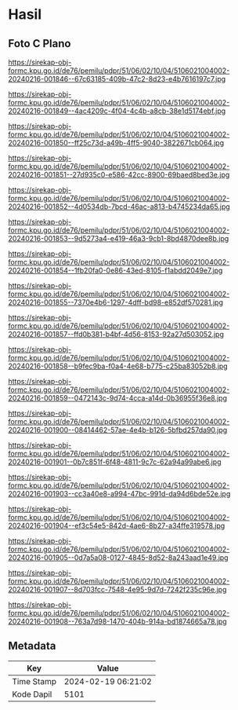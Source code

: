 # Hasil

## Foto C Plano

https://sirekap-obj-formc.kpu.go.id/de76/pemilu/pdpr/51/06/02/10/04/5106021004002-20240216-001846--67c63185-409b-47c2-8d23-e4b7616197c7.jpg

https://sirekap-obj-formc.kpu.go.id/de76/pemilu/pdpr/51/06/02/10/04/5106021004002-20240216-001849--4ac4209c-4f04-4c4b-a8cb-38e1d5174ebf.jpg

https://sirekap-obj-formc.kpu.go.id/de76/pemilu/pdpr/51/06/02/10/04/5106021004002-20240216-001850--ff25c73d-a49b-4ff5-9040-3822671cb064.jpg

https://sirekap-obj-formc.kpu.go.id/de76/pemilu/pdpr/51/06/02/10/04/5106021004002-20240216-001851--27d935c0-e586-42cc-8900-69baed8bed3e.jpg

https://sirekap-obj-formc.kpu.go.id/de76/pemilu/pdpr/51/06/02/10/04/5106021004002-20240216-001852--4d0534db-7bcd-46ac-a813-b4745234da65.jpg

https://sirekap-obj-formc.kpu.go.id/de76/pemilu/pdpr/51/06/02/10/04/5106021004002-20240216-001853--9d5273a4-e419-46a3-9cb1-8bd4870dee8b.jpg

https://sirekap-obj-formc.kpu.go.id/de76/pemilu/pdpr/51/06/02/10/04/5106021004002-20240216-001854--1fb20fa0-0e86-43ed-8105-f1abdd2049e7.jpg

https://sirekap-obj-formc.kpu.go.id/de76/pemilu/pdpr/51/06/02/10/04/5106021004002-20240216-001855--7370e4b6-1297-4dff-bd98-e852df570281.jpg

https://sirekap-obj-formc.kpu.go.id/de76/pemilu/pdpr/51/06/02/10/04/5106021004002-20240216-001857--ffd0b381-b4bf-4d56-8153-92a27d503052.jpg

https://sirekap-obj-formc.kpu.go.id/de76/pemilu/pdpr/51/06/02/10/04/5106021004002-20240216-001858--b9fec9ba-f0a4-4e68-b775-c25ba83052b8.jpg

https://sirekap-obj-formc.kpu.go.id/de76/pemilu/pdpr/51/06/02/10/04/5106021004002-20240216-001859--0472143c-9d74-4cca-a14d-0b36955f36e8.jpg

https://sirekap-obj-formc.kpu.go.id/de76/pemilu/pdpr/51/06/02/10/04/5106021004002-20240216-001900--08414462-57ae-4e4b-b126-5bfbd257da90.jpg

https://sirekap-obj-formc.kpu.go.id/de76/pemilu/pdpr/51/06/02/10/04/5106021004002-20240216-001901--0b7c851f-6f48-4811-9c7c-62a94a99abe6.jpg

https://sirekap-obj-formc.kpu.go.id/de76/pemilu/pdpr/51/06/02/10/04/5106021004002-20240216-001903--cc3a40e8-a994-47bc-991d-da94d6bde52e.jpg

https://sirekap-obj-formc.kpu.go.id/de76/pemilu/pdpr/51/06/02/10/04/5106021004002-20240216-001904--ef3c54e5-842d-4ae6-8b27-a34ffe319578.jpg

https://sirekap-obj-formc.kpu.go.id/de76/pemilu/pdpr/51/06/02/10/04/5106021004002-20240216-001905--0d7a5a08-0127-4845-8d52-8a243aad1e49.jpg

https://sirekap-obj-formc.kpu.go.id/de76/pemilu/pdpr/51/06/02/10/04/5106021004002-20240216-001907--8d703fcc-7548-4e95-9d7d-7242f235c96e.jpg

https://sirekap-obj-formc.kpu.go.id/de76/pemilu/pdpr/51/06/02/10/04/5106021004002-20240216-001908--763a7d98-1470-404b-914a-bd1874665a78.jpg


## Metadata

| Key        | Value               |
| ---------- | ------------------- |
| Time Stamp | 2024-02-19 06:21:02 |
| Kode Dapil | 5101                |



